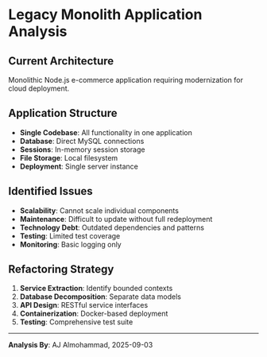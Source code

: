 # Legacy Monolith Application Analysis

## Current Architecture
Monolithic Node.js e-commerce application requiring modernization for cloud deployment.

## Application Structure
- **Single Codebase**: All functionality in one application
- **Database**: Direct MySQL connections
- **Sessions**: In-memory session storage
- **File Storage**: Local filesystem
- **Deployment**: Single server instance

## Identified Issues
- **Scalability**: Cannot scale individual components
- **Maintenance**: Difficult to update without full redeployment
- **Technology Debt**: Outdated dependencies and patterns
- **Testing**: Limited test coverage
- **Monitoring**: Basic logging only

## Refactoring Strategy
1. **Service Extraction**: Identify bounded contexts
2. **Database Decomposition**: Separate data models
3. **API Design**: RESTful service interfaces
4. **Containerization**: Docker-based deployment
5. **Testing**: Comprehensive test suite

---
**Analysis By**: AJ Almohammad, 2025-09-03


